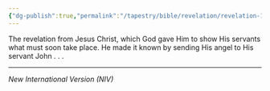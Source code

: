 ```yaml
---
{"dg-publish":true,"permalink":"/tapestry/bible/revelation/revelation-1-1/","title":"Revelation 1:1","hide":true,"tags":["bible-verse"],"dgHomeLink":true,"dgShowLocalGraph":true,"dgEnableSearch":true}
---
```


The revelation from Jesus Christ, which God gave Him to show His servants what must soon take place. He made it known by sending His angel to His servant John . . .

---
*New International Version (NIV)*
